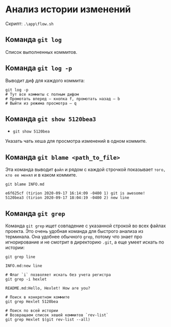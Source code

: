 # Анализ истории изменений

Скрипт: `.\app\flow.sh`

## Команда `git log`

Список выполненных коммитов.

## Команда `git log -p`

Выводит диф для каждого коммита:

```terminal
git log -p
# Тут все коммиты с полным дифом
# Промотать вперед — кнопка f, промотать назад — b
# Выйти из режима просмотра — q
```

## Команда `git show 5120bea3`

- `git show 5120bea`

Указать чать хеша для просмотра изменений в одном коммите.

## Команда `git blame <path_to_file>`

Эта команда выводит `файл` и рядом с каждой строчкой
показывает `того, кто ее менял` и в каком коммите.

```terminal
git blame INFO.md

e6f625cf (tirion 2020-09-17 16:14:09 -0400 1) git is awesome!
5120bea3 (tirion 2020-09-17 18:04:19 -0400 2) new line
```

## Команда `git grep`

Команда `git grep` ищет совпадение с указанной строкой во всех файлах проекта. Это очень удобная команда для быстрого анализа из терминала. Она удобнее обычного `grep`, потому что знает про игнорирование и не смотрит в директорию `.git`, а еще умеет искать по истории:

```terminal
git grep line

INFO.md:new line

# Флаг `i` позволяет искать без учета регистра
git grep -i hexlet

README.md:Hello, Hexlet! How are you?

# Поиск в конкретном коммите
git grep Hexlet 5120bea

# Поиск по всей истории
# Возвращаем список хешей коммитов `rev-list`
git grep Hexlet $(git rev-list --all)
```

